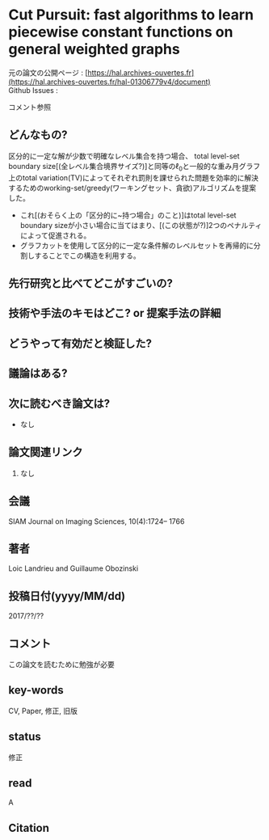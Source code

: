 # Cut Pursuit: fast algorithms to learn piecewise constant functions on general weighted graphs

元の論文の公開ページ : [https://hal.archives-ouvertes.fr](https://hal.archives-ouvertes.fr/hal-01306779v4/document)  
Github Issues : 

コメント参照

## どんなもの?
区分的に一定な解が少数で明確なレベル集合を持つ場合、 total level-set boundary size[(全レベル集合境界サイズ?)]と同等の$\ell_ 0$と一般的な重み月グラフ上のtotal variation(TV)によってそれぞれ罰則を課せられた問題を効率的に解決するためのworking-set/greedy(ワーキングセット、貪欲)アルゴリズムを提案した。
- これ[(おそらく上の「区分的に\~持つ場合」のこと)]はtotal level-set boundary sizeが小さい場合に当てはまり、[(この状態が?)]2つのペナルティによって促進される。
- グラフカットを使用して区分的に一定な条件解のレベルセットを再帰的に分割しすることでこの構造を利用する。

## 先行研究と比べてどこがすごいの?

## 技術や手法のキモはどこ? or 提案手法の詳細

## どうやって有効だと検証した?

## 議論はある?

## 次に読むべき論文は?
- なし

## 論文関連リンク
1. なし

## 会議
SIAM Journal on Imaging Sciences, 10(4):1724– 1766

## 著者
Loic Landrieu and Guillaume Obozinski

## 投稿日付(yyyy/MM/dd)
2017/??/??

## コメント
この論文を読むために勉強が必要

## key-words
CV, Paper, 修正, 旧版

## status
修正

## read
A

## Citation
